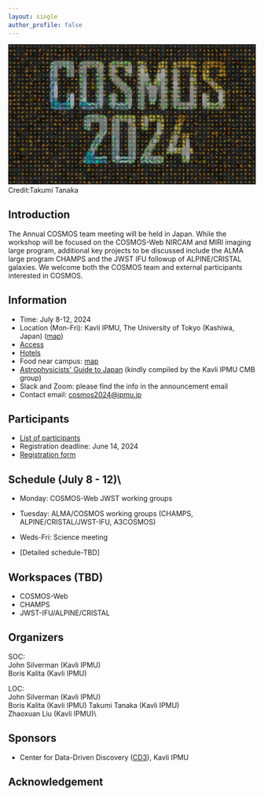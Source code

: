 ```yaml
---
layout: single
author_profile: false
---
```


![cosmos](/_images/COSMOS2024.jpg)
Credit:Takumi Tanaka
## Introduction
The Annual COSMOS team meeting will be held in Japan. While the workshop will be focused on the COSMOS-Web NIRCAM and MIRI imaging large program, additional key projects to be discussed include the ALMA large program CHAMPS and the JWST IFU followup of ALPINE/CRISTAL galaxies. We welcome both the COSMOS team and external participants interested in COSMOS.  
## Information
* Time: July 8-12, 2024
* Location (Mon-Fri): Kavli IPMU, The University of Tokyo (Kashiwa, Japan) ([map](https://maps.app.goo.gl/YzgzK9UrQ55sL89x8))
* [Access](https://www.ipmu.jp/visitors/access-ipmu)
* [Hotels](https://www.ipmu.jp/visitors/accommodation)
* Food near campus: [map](https://www.google.com/maps/d/u/1/edit?mid=19vATYu2h1a6U74yt53fsnK7XeO5x6pY&usp=sharing)
* [Astrophysicists' Guide to Japan](https://sites.google.com/view/ipmucmb/discover-japan) (kindly compiled by the Kavli IPMU CMB group)
* Slack and Zoom: please find the info in the announcement email
* Contact email: cosmos2024@ipmu.jp
## Participants
* [List of participants](https://docs.google.com/spreadsheets/d/1TABRFoVNhQkIQQnmfLORZON3lPTKD0OLMDYiVt0HuW0/edit?usp=sharing)
* Registration deadline: June 14, 2024
* [Registration form](https://docs.google.com/forms/d/e/1FAIpQLSeHL5Hy3DNRpN_PgOATk48tYrUznitfxajo9P7i3PZzUip5RA/viewform?usp=sf_link)
## Schedule (July 8 - 12)\\
* Monday:    COSMOS-Web JWST working groups
* Tuesday:   ALMA/COSMOS working groups (CHAMPS, ALPINE/CRISTAL/JWST-IFU, A3COSMOS)
* Weds-Fri:  Science meeting

* [Detailed schedule-TBD]

## Workspaces (TBD)
* COSMOS-Web
* CHAMPS
* JWST-IFU/ALPINE/CRISTAL


## Organizers
SOC:\
John Silverman (Kavli IPMU)\
Boris Kalita (Kavli IPMU)

LOC:\
John Silverman (Kavli IPMU)\
Boris Kalita (Kavli IPMU)
Takumi Tanaka (Kavli IPMU)\
Zhaoxuan Liu (Kavli IPMU)\
## Sponsors
* Center for Data-Driven Discovery ([CD3](https://cd3.ipmu.jp/)), Kavli IPMU

## Acknowledgement
